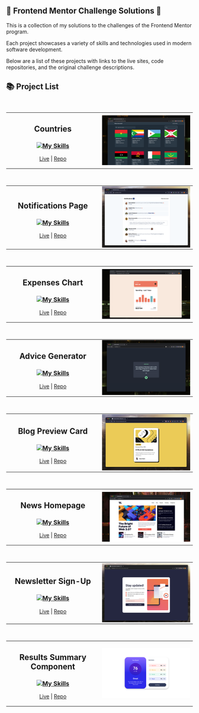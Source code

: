 ## 🎨 Frontend Mentor Challenge Solutions 🎨

This is a collection of my solutions to the challenges of the Frontend Mentor program.

Each project showcases a variety of skills and technologies used in modern software development.

Below are a list of these projects with links to the live sites, code repositories, and the original challenge descriptions.

## 📚 Project List

<br>

<!-- Countries -->
<table align="center"><tr>
<td width="50%">
  <h2 align="center">Countries</h2>
  <h3 align="center">
  <a href="https://skillicons.dev">
    <img src="https://skillicons.dev/icons?i=nextjs,tailwind,ts" alt="My Skills">
  </a>
</h3>
  <p align="center">
    <a href="https://countries.adamrichardturner.dev">Live</a> | <a href="https://github.com/adamrichardturner/countries">Repo</a>
  </p>
</td>
<td width="50%">
  <picture>
    <img alt="Countries Preview" src="https://raw.githubusercontent.com/adamrichardturner/countries/main/screenshot.png" align="center">
  </picture>
</td>
</tr></table>

<br>

<!-- Notifications Page -->
<table align="center"><tr>
<td width="50%">
  <h2 align="center">Notifications Page</h2>
  <h3 align="center">
  <a href="https://skillicons.dev">
    <img src="https://skillicons.dev/icons?i=nextjs,tailwind,ts" alt="My Skills">
  </a>
</h3>
  <p align="center">
    <a href="https://notifications.adamrichardturner.dev">Live</a> | <a href="https://github.com/adamrichardturner/notifications-page">Repo</a>
  </p>
</td>
<td width="50%">
  <picture>
    <img alt="Notifications Page Preview" src="https://raw.githubusercontent.com/adamrichardturner/notifications-page/main/screenshot.png" align="center">
  </picture>
</td>
</tr></table>
<br>

<!-- Expenses Chart -->
<table align="center"><tr>
<td width="50%">
  <h2 align="center">Expenses Chart</h2>
  <h3 align="center">
  <a href="https://skillicons.dev">
    <img src="https://skillicons.dev/icons?i=nextjs,tailwind,ts" alt="My Skills">
  </a>
</h3>
  <p align="center">
    <a href="https
://expenses.adamrichardturner.dev">Live</a> | <a href="https://github.com/adamrichardturner/expenses-chart">Repo</a>

  </p>
</td>
<td width="50%">
  <picture>
    <img alt="Expenses Chart Preview" src="https://raw.githubusercontent.com/adamrichardturner/expenses-chart/main/screenshot.png" align="center">
  </picture>
</td>
</tr></table>
<br>

<!-- Advice Generator -->
<table align="center"><tr>
<td width="50%">
  <h2 align="center">Advice Generator</h2>
  <h3 align="center">
  <a href="https://skillicons.dev">
    <img src="https://skillicons.dev/icons?i=nextjs,tailwind,ts" alt="My Skills">
  </a>
</h3>
  <p align="center">
    <a href="https://advice.adamrichardturner.dev">Live</a> | <a href="https://github.com/adamrichardturner/advice-generator">Repo</a>
  </p>
</td>
<td width="50%">
  <picture>
    <img alt="Advice Generator Preview" src="https://raw.githubusercontent.com/adamrichardturner/advice-generator/main/screenshot.png" align="center">
  </picture>
</td>
</tr></table>

<br>

<!-- Blog Preview Card -->
<table align="center"><tr>
<td width="50%">
  <h2 align="center">Blog Preview Card</h2>
  <h3 align="center">
  <a href="https://skillicons.dev">
    <img src="https://skillicons.dev/icons?i=html,tailwind" alt="My Skills">
  </a>
</h3>
  <p align="center">
    <a href="https://blogcard.adamrichardturner.dev">Live</a> | <a href="https://github.com/adamrichardturner/blog-preview-card">Repo</a>
  </p>
</td>
<td width="50%">
  <picture>
    <img alt="Blog Preview Card Preview" src="https://raw.githubusercontent.com/adamrichardturner/blog-preview-card/main/screenshot.png" align="center">
  </picture>
</td>
</tr></table>

<br>

<!-- News Homepage -->
<table align="center"><tr>
<td width="50%">
  <h2 align="center">News Homepage</h2>
  <h3 align="center">
  <a href="https://skillicons.dev">
    <img src="https://skillicons.dev/icons?i=nextjs,tailwind,ts" alt="My Skills">
  </a>
</h3>
  <p align="center">
    <a href="https://news.adamrichardturner.dev">Live</a> | <a href="https://github.com/adamrichardturner/news-homepage">Repo</a>
  </p>
</td>
<td width="50%">
  <picture>
    <img alt="News Homepage Preview" src="https://raw.githubusercontent.com/adamrichardturner/news-homepage/main/screenshot.png" align="center">
  </picture>
</td>
</tr></table>
<br>

<!-- Newsletter Sign-Up -->
<table align="center"><tr>
<td width="50%">
  <h2 align="center">Newsletter Sign-Up</h2>
  <h3 align="center">
  <a href="https://skillicons.dev">
    <img src="https://skillicons.dev/icons?i=html,js,sass" alt="My Skills">
  </a>
</h3>
  <p align="center">
    <a href="https://newsletter.adamrichardturner.dev">Live</a> | <a href="https://github.com/adamrichardturner/newsletter-sign-up">Repo</a>
  </p>
</td>
<td width="50%">
  <picture>
    <img alt="Newsletter Sign-Up Preview" src="https://raw.githubusercontent.com/adamrichardturner/newsletter-sign-up/main/screenshot.png" align="center">
  </picture>
</td>
</tr></table>
<br>

<!-- Results Summary Component -->
<table align="center"><tr>
<td width="50%">
  <h2 align="center">Results Summary Component</h2>
  <h3 align="center">
  <a href="https://skillicons.dev">
    <img src="https://skillicons.dev/icons?i=html,js,sass" alt="My Skills">
  </a>
</h3>
  <p align="center">
    <a href="https://summary.adamrichardturner.dev">Live</a> | <a href="https://github.com/adamrichardturner/results-summary-component">Repo</a>
  </p>
</td>
<td width="50%">
  <picture>
    <img alt="Results Summary Component Preview" src="https://raw.githubusercontent.com/adamrichardturner/results-summary-component/main/screenshot.png" align="center">
  </picture>
</td>
</tr></table>
<br>
